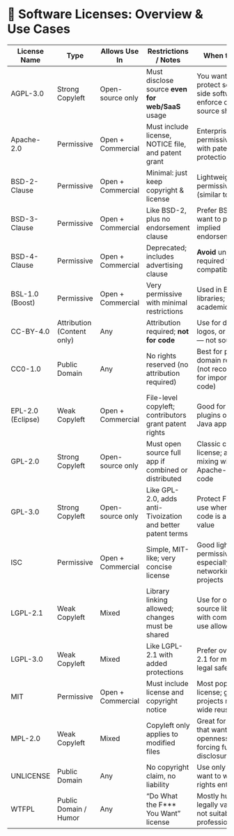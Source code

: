 # 📜 Software Licenses: Overview & Use Cases

| License Name          | Type             | Allows Use In     | Restrictions / Notes                                                | When to Use It                                                                 |
|-----------------------|------------------|-------------------|----------------------------------------------------------------------|---------------------------------------------------------------------------------|
| AGPL-3.0              | Strong Copyleft  | Open-source only  | Must disclose source **even for web/SaaS** usage                    | You want to protect server-side software and enforce open-source sharing       |
| Apache-2.0            | Permissive       | Open + Commercial | Must include license, NOTICE file, and patent grant                 | Enterprise-safe permissive license with patent protection                      |
| BSD-2-Clause          | Permissive       | Open + Commercial | Minimal: just keep copyright & license                              | Lightweight permissive license (similar to MIT)                                |
| BSD-3-Clause          | Permissive       | Open + Commercial | Like BSD-2, plus no endorsement clause                              | Prefer BSD-2 but want to prevent implied endorsements                          |
| BSD-4-Clause          | Permissive       | Open + Commercial | Deprecated; includes advertising clause                             | **Avoid** unless required for legacy compatibility                             |
| BSL-1.0 (Boost)       | Permissive       | Open + Commercial | Very permissive with minimal restrictions                           | Used in Boost C++ libraries; good for academic/research                        |
| CC-BY-4.0             | Attribution (Content only) | Any        | Attribution required; **not for code**                              | Use for docs, logos, or designs — not source code                              |
| CC0-1.0               | Public Domain    | Any               | No rights reserved (no attribution required)                        | Best for public domain releases (not recommended for important code)           |
| EPL-2.0 (Eclipse)     | Weak Copyleft    | Open + Commercial | File-level copyleft; contributors grant patent rights               | Good for Eclipse plugins or modular Java apps                                  |
| GPL-2.0               | Strong Copyleft  | Open-source only  | Must open source full app if combined or distributed                | Classic copyleft license; avoid mixing with Apache-licensed code               |
| GPL-3.0               | Strong Copyleft  | Open-source only  | Like GPL-2.0, adds anti-Tivoization and better patent terms         | Protect FOSS fully; use when sharing code is a core value                      |
| ISC                  | Permissive       | Open + Commercial | Simple, MIT-like; very concise license                              | Good lightweight permissive option, especially in networking projects          |
| LGPL-2.1              | Weak Copyleft    | Mixed             | Library linking allowed; changes must be shared                     | Use for open-source libraries with commercial use allowed                      |
| LGPL-3.0              | Weak Copyleft    | Mixed             | Like LGPL-2.1 with added protections                                | Prefer over LGPL-2.1 for modern legal safety                                   |
| MIT                  | Permissive       | Open + Commercial | Must include license and copyright notice                           | Most popular open license; great for projects meant for wide reuse             |
| MPL-2.0              | Weak Copyleft    | Mixed             | Copyleft only applies to modified files                             | Great for projects that want some openness without forcing full disclosure     |
| UNLICENSE            | Public Domain    | Any               | No copyright claim, no liability                                    | Use only if you want to waive all rights entirely                              |
| WTFPL                | Public Domain / Humor | Any         | “Do What the F*** You Want” license                                 | Mostly humorous; legally valid but not suitable for professional use           |
